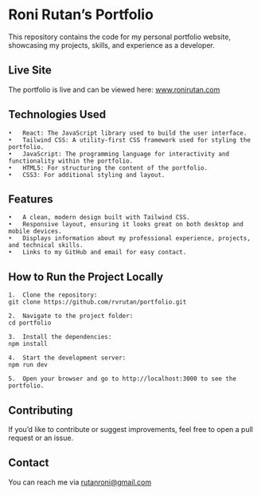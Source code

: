 # Roni Rutan’s Portfolio

This repository contains the code for my personal portfolio website, showcasing my projects, skills, and experience as a developer.

## Live Site

The portfolio is live and can be viewed here: www.ronirutan.com

## Technologies Used
	•	React: The JavaScript library used to build the user interface.
	•	Tailwind CSS: A utility-first CSS framework used for styling the portfolio.
	•	JavaScript: The programming language for interactivity and functionality within the portfolio.
	•	HTML5: For structuring the content of the portfolio.
	•	CSS3: For additional styling and layout.

## Features
	•	A clean, modern design built with Tailwind CSS.
	•	Responsive layout, ensuring it looks great on both desktop and mobile devices.
	•	Displays information about my professional experience, projects, and technical skills.
	•	Links to my GitHub and email for easy contact.

## How to Run the Project Locally
	1.	Clone the repository:
    git clone https://github.com/rvrutan/portfolio.git

    2.	Navigate to the project folder:
    cd portfolio

    3.	Install the dependencies:
    npm install

    4.	Start the development server:
    npm run dev

    5.	Open your browser and go to http://localhost:3000 to see the portfolio.

## Contributing

If you’d like to contribute or suggest improvements, feel free to open a pull request or an issue.

## Contact

You can reach me via rutanroni@gmail.com

